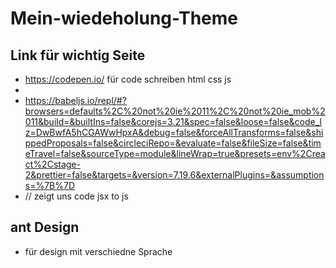 # Mein-wiedeholung-Theme

## Link für wichtig Seite
- https://codepen.io/  für  code schreiben html css  js 
- 
- https://babeljs.io/repl/#?browsers=defaults%2C%20not%20ie%2011%2C%20not%20ie_mob%2011&build=&builtIns=false&corejs=3.21&spec=false&loose=false&code_lz=DwBwfA5hCGAWwHpxA&debug=false&forceAllTransforms=false&shippedProposals=false&circleciRepo=&evaluate=false&fileSize=false&timeTravel=false&sourceType=module&lineWrap=true&presets=env%2Creact%2Cstage-2&prettier=false&targets=&version=7.19.6&externalPlugins=&assumptions=%7B%7D       
- //               zeigt uns code  jsx to js


## ant Design  
- für design mit verschiedne Sprache